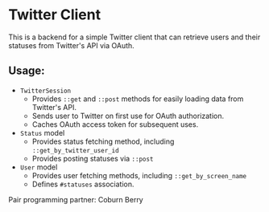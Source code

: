 # Twitter Client

This is a backend for a simple Twitter client that can
retrieve users and their statuses from Twitter's API via OAuth.

## Usage:

- `TwitterSession`
    + Provides `::get` and `::post` methods for easily loading data from Twitter's API.
    + Sends user to Twitter on first use for OAuth authorization.
    + Caches OAuth access token for subsequent uses.
- `Status` model
    + Provides status fetching method, including `::get_by_twitter_user_id`
    + Provides posting statuses via `::post`
- `User` model
    + Provides user fetching methods, including `::get_by_screen_name`
    + Defines `#statuses` association.

Pair programming partner: Coburn Berry
